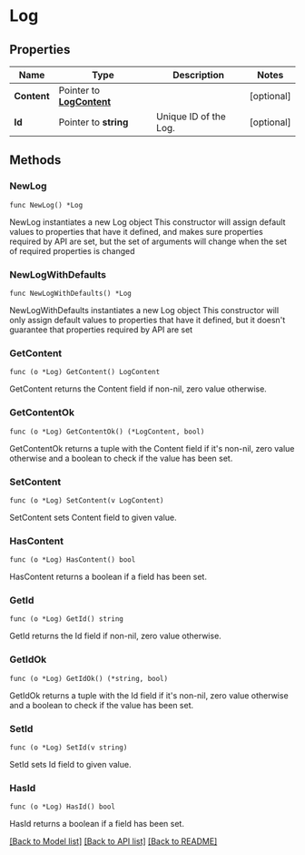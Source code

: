 # Log

## Properties

Name | Type | Description | Notes
---- | ---- | ----------- | ------
**Content** | Pointer to [**LogContent**](LogContent.md) |  | [optional] 
**Id** | Pointer to **string** | Unique ID of the Log. | [optional] 

## Methods

### NewLog

`func NewLog() *Log`

NewLog instantiates a new Log object
This constructor will assign default values to properties that have it defined,
and makes sure properties required by API are set, but the set of arguments
will change when the set of required properties is changed

### NewLogWithDefaults

`func NewLogWithDefaults() *Log`

NewLogWithDefaults instantiates a new Log object
This constructor will only assign default values to properties that have it defined,
but it doesn't guarantee that properties required by API are set

### GetContent

`func (o *Log) GetContent() LogContent`

GetContent returns the Content field if non-nil, zero value otherwise.

### GetContentOk

`func (o *Log) GetContentOk() (*LogContent, bool)`

GetContentOk returns a tuple with the Content field if it's non-nil, zero value otherwise
and a boolean to check if the value has been set.

### SetContent

`func (o *Log) SetContent(v LogContent)`

SetContent sets Content field to given value.

### HasContent

`func (o *Log) HasContent() bool`

HasContent returns a boolean if a field has been set.

### GetId

`func (o *Log) GetId() string`

GetId returns the Id field if non-nil, zero value otherwise.

### GetIdOk

`func (o *Log) GetIdOk() (*string, bool)`

GetIdOk returns a tuple with the Id field if it's non-nil, zero value otherwise
and a boolean to check if the value has been set.

### SetId

`func (o *Log) SetId(v string)`

SetId sets Id field to given value.

### HasId

`func (o *Log) HasId() bool`

HasId returns a boolean if a field has been set.


[[Back to Model list]](../README.md#documentation-for-models) [[Back to API list]](../README.md#documentation-for-api-endpoints) [[Back to README]](../README.md)


